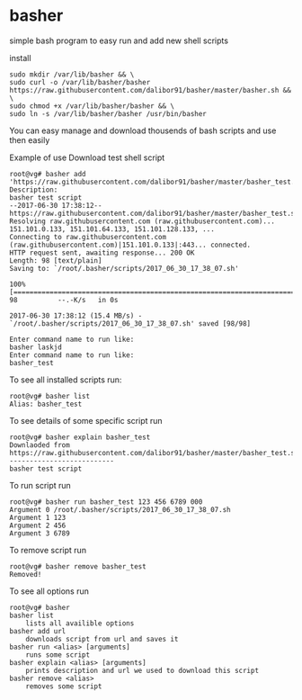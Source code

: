 # basher
simple bash program to easy run and add new shell scripts 


install 

```
sudo mkdir /var/lib/basher && \
sudo curl -o /var/lib/basher/basher https://raw.githubusercontent.com/dalibor91/basher/master/basher.sh && \
sudo chmod +x /var/lib/basher/basher && \
sudo ln -s /var/lib/basher/basher /usr/bin/basher
```

You can easy manage and download thousends of bash scripts and use then easily 

Example of use 
Download test shell script 
```
root@vg# basher add 'https://raw.githubusercontent.com/dalibor91/basher/master/basher_test.sh'
Description:
basher test script
--2017-06-30 17:38:12--  https://raw.githubusercontent.com/dalibor91/basher/master/basher_test.sh
Resolving raw.githubusercontent.com (raw.githubusercontent.com)... 151.101.0.133, 151.101.64.133, 151.101.128.133, ...
Connecting to raw.githubusercontent.com (raw.githubusercontent.com)|151.101.0.133|:443... connected.
HTTP request sent, awaiting response... 200 OK
Length: 98 [text/plain]
Saving to: `/root/.basher/scripts/2017_06_30_17_38_07.sh'

100%[====================================================================================================================================================================================================================================================================================>] 98          --.-K/s   in 0s

2017-06-30 17:38:12 (15.4 MB/s) - `/root/.basher/scripts/2017_06_30_17_38_07.sh' saved [98/98]

Enter command name to run like:
basher laskjd
Enter command name to run like:
basher_test
```

To see all installed scripts run:
```
root@vg# basher list
Alias: basher_test
```

To see details of some specific script run
```
root@vg# basher explain basher_test
Downlaoded from
https://raw.githubusercontent.com/dalibor91/basher/master/basher_test.sh
--------------------------
basher test script
```

To run script run 
```
root@vg# basher run basher_test 123 456 6789 000
Argument 0 /root/.basher/scripts/2017_06_30_17_38_07.sh
Argument 1 123
Argument 2 456
Argument 3 6789
```

To remove script run
```
root@vg# basher remove basher_test
Removed!
```

To see all options run 
```
root@vg# basher
basher list
	lists all availible options
basher add url
	downloads script from url and saves it
basher run <alias> [arguments]
	runs some script
basher explain <alias> [arguments]
	prints description and url we used to download this script
basher remove <alias>
	removes some script
```
